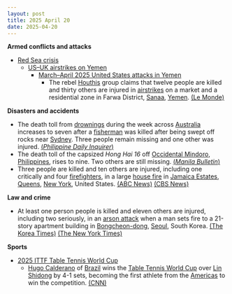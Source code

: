 ```yaml
---
layout: post
title: 2025 April 20
date: 2025-04-20
---
```



**Armed conflicts and attacks**

* [Red Sea crisis](https://en.wikipedia.org/wiki/Red_Sea_crisis "Red Sea crisis")
  + [US–UK airstrikes on Yemen](https://en.wikipedia.org/wiki/US%E2%80%93UK_airstrikes_on_Yemen "US–UK airstrikes on Yemen")
    - [March–April 2025 United States attacks in Yemen](https://en.wikipedia.org/wiki/March%E2%80%93April_2025_United_States_attacks_in_Yemen "March–April 2025 United States attacks in Yemen")
      * The rebel [Houthis](https://en.wikipedia.org/wiki/Houthis "Houthis") group claims that twelve people are killed and thirty others are injured in [airstrikes](https://en.wikipedia.org/wiki/Airstrike "Airstrike") on a market and a residential zone in Farwa District, [Sanaa](https://en.wikipedia.org/wiki/Sanaa "Sanaa"), [Yemen](https://en.wikipedia.org/wiki/Yemen "Yemen"). [(Le Monde)](https://www.lemonde.fr/en/international/article/2025/04/21/yemen-huthis-say-us-strikes-on-sanaa-kill-at-least-12_6740447_4.html)

**Disasters and accidents**

* The death toll from [drownings](https://en.wikipedia.org/wiki/Drowning "Drowning") during the week across [Australia](https://en.wikipedia.org/wiki/Australia "Australia") increases to seven after a [fisherman](https://en.wikipedia.org/wiki/Fisherman "Fisherman") was killed after being swept off rocks near [Sydney](https://en.wikipedia.org/wiki/Sydney "Sydney"). Three people remain missing and one other was injured. [(*Philippine Daily Inquirer*)](https://globalnation.inquirer.net/273313/six-drowning-deaths-as-huge-waves-hit-australian-coast)
* The death toll of the capsized *Hong Hai 16* off [Occidental Mindoro](https://en.wikipedia.org/wiki/Occidental_Mindoro "Occidental Mindoro"), [Philippines](https://en.wikipedia.org/wiki/Philippines "Philippines"), rises to nine. Two others are still missing. [(*Manila Bulletin*)](https://mb.com.ph/2025/4/20/death-toll-from-capsized-sand-carrier-hits-7)
* Three people are killed and ten others are injured, including one critically and four [firefighters](https://en.wikipedia.org/wiki/Firefighter "Firefighter"), in a large [house fire](https://en.wikipedia.org/wiki/Structure_fire "Structure fire") in [Jamaica Estates](https://en.wikipedia.org/wiki/Jamaica_Estates%2C_Queens "Jamaica Estates, Queens"), [Queens](https://en.wikipedia.org/wiki/Queens "Queens"), [New York](https://en.wikipedia.org/wiki/New_York_%28state%29 "New York (state)"), United States. [(ABC News)](https://abc7ny.com/post/jamaica-estates-fatal-fire-3-people-dead-several-others-injured-massive-rips-home-queens-nyc/16208269/) [(CBS News)](https://www.cbsnews.com/newyork/video/3-dead-10-injured-in-early-morning-house-fire-in-queens/)

**Law and crime**

* At least one person people is killed and eleven others are injured, including two seriously, in an [arson attack](https://en.wikipedia.org/wiki/Arson_attack "Arson attack") when a man sets fire to a 21-story apartment building in [Bongcheon-dong](https://en.wikipedia.org/wiki/Bongcheon-dong "Bongcheon-dong"), [Seoul](https://en.wikipedia.org/wiki/Seoul "Seoul"), South Korea. [(The Korea Times)](https://www.koreatimes.co.kr/southkorea/society/20250421/1-dead-11-injured-in-suspected-arson-at-apartment-building-in-seoul) [(The New York Times)](https://www.nytimes.com/2025/04/20/world/asia/south-korea-apartment-fire.html)

**Sports**

* [2025 ITTF Table Tennis World Cup](https://en.wikipedia.org/wiki/Table_Tennis_World_Cup "Table Tennis World Cup")
  + [Hugo Calderano](https://en.wikipedia.org/wiki/Hugo_Calderano "Hugo Calderano") of [Brazil](https://en.wikipedia.org/wiki/Brazil "Brazil") wins the [Table Tennis World Cup](https://en.wikipedia.org/wiki/Table_Tennis_World_Cup "Table Tennis World Cup") over [Lin Shidong](https://en.wikipedia.org/wiki/Lin_Shidong "Lin Shidong") by 4-1 sets, becoming the first athlete from the [Americas](https://en.wikipedia.org/wiki/Americas "Americas") to win the competition. [(CNN)](https://www.cnnbrasil.com.br/esportes/outros-esportes/historico-hugo-calderano-conquista-copa-do-mundo-de-tenis-de-mesa/)
